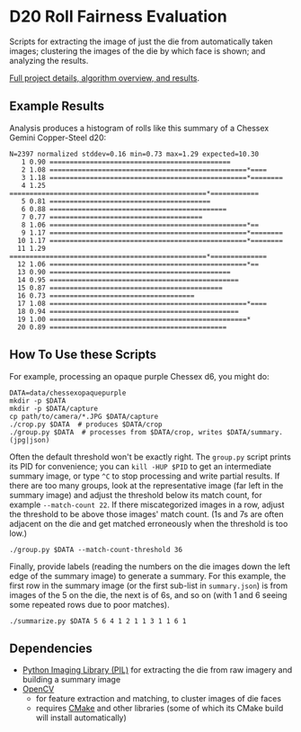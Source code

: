 # D20 Roll Fairness Evaluation

Scripts for extracting the image of just the die from automatically taken images; clustering the images of the die by which face is shown; and analyzing the results.

[Full project details, algorithm overview, and results](http://www.markfickett.com/stuff/artPage.php?id=389).

## Example Results

Analysis produces a histogram of rolls like this summary of a Chessex Gemini Copper-Steel d20:

```
N=2397 normalized stddev=0.16 min=0.73 max=1.29 expected=10.30
   1 0.90 =============================================
   2 1.08 =================================================*====
   3 1.18 =================================================*========
   4 1.25 =================================================*============
   5 0.81 ========================================
   6 0.88 ============================================
   7 0.77 ======================================
   8 1.06 =================================================*==
   9 1.17 =================================================*========
  10 1.17 =================================================*========
  11 1.29 =================================================*==============
  12 1.06 =================================================*==
  13 0.90 =============================================
  14 0.95 ===============================================
  15 0.87 ===========================================
  16 0.73 ====================================
  17 1.08 =================================================*====
  18 0.94 ===============================================
  19 1.00 =================================================*
  20 0.89 ============================================
```

## How To Use these Scripts

For example, processing an opaque purple Chessex d6, you might do:

```shell
DATA=data/chessexopaquepurple
mkdir -p $DATA
mkdir -p $DATA/capture
cp path/to/camera/*.JPG $DATA/capture
./crop.py $DATA  # produces $DATA/crop
./group.py $DATA  # processes from $DATA/crop, writes $DATA/summary.(jpg|json)
```

Often the default threshold won't be exactly right. The `group.py` script prints its PID for convenience; you can `kill -HUP $PID` to get an intermediate summary image, or type `^C` to stop processing and write partial results. If there are too many groups, look at the representative image (far left in the summary image) and adjust the threshold below its match count, for example `--match-count 22`. If there miscategorized images in a row, adjust the threshold to be above those images' match count. (1s and 7s are often adjacent on the die and get matched erroneously when the threshold is too low.)

```shell
./group.py $DATA --match-count-threshold 36
```

Finally, provide labels (reading the numbers on the die images down the left edge of the summary image) to generate a summary. For this example, the first row in the summary image (or the first sub-list in `summary.json`) is from images of the 5 on the die, the next is of 6s, and so on (with 1 and 6 seeing some repeated rows due to poor matches).

```shell
./summarize.py $DATA 5 6 4 1 2 1 1 3 1 1 6 1
```

## Dependencies

* [Python Imaging Library (PIL)](http://www.pythonware.com/products/pil/) for extracting the die from raw imagery and building a summary image
* [OpenCV](http://docs.opencv.org/doc/tutorials/introduction/linux_install/linux_install.html)
  * for feature extraction and matching, to cluster images of die faces
  * requires [CMake](https://cmake.org/install/) and other libraries (some of which its CMake build will install automatically)
